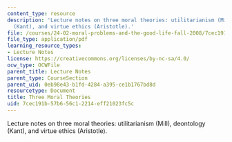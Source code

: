 ```yaml
---
content_type: resource
description: 'Lecture notes on three moral theories: utilitarianism (Mill), deontology
  (Kant), and virtue ethics (Aristotle).'
file: /courses/24-02-moral-problems-and-the-good-life-fall-2008/7cec191b57b656c12214eff21023fc5c_lec_06.pdf
file_type: application/pdf
learning_resource_types:
- Lecture Notes
license: https://creativecommons.org/licenses/by-nc-sa/4.0/
ocw_type: OCWFile
parent_title: Lecture Notes
parent_type: CourseSection
parent_uid: 0eb98e43-b1fd-4284-a395-ce1b1767bd8d
resourcetype: Document
title: Three Moral Theories
uid: 7cec191b-57b6-56c1-2214-eff21023fc5c
---
```

Lecture notes on three moral theories: utilitarianism (Mill), deontology (Kant), and virtue ethics (Aristotle).